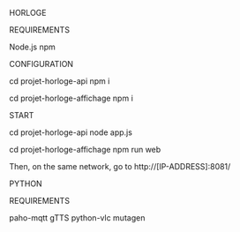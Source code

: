 
HORLOGE

REQUIREMENTS

Node.js
npm



CONFIGURATION

cd projet-horloge-api
npm i

cd projet-horloge-affichage
npm i



START

cd projet-horloge-api
node app.js

cd projet-horloge-affichage
npm run web

Then, on the same network, go to http://[IP-ADDRESS]:8081/





PYTHON

REQUIREMENTS

paho-mqtt
gTTS
python-vlc
mutagen
